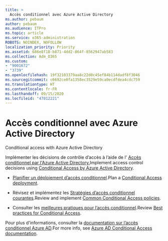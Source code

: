 ```yaml
---
title: >
  Accès conditionnel avec Azure Active Directory
ms.author: pebaum
author: pebaum
ms.audience: ITPro
ms.topic: article
ms.service: o365-administration
ROBOTS: NOINDEX, NOFOLLOW
localization_priority: Priority
ms.assetid: 686e8f18-b871-4dd2-864f-8562947ab583
ms.collection: Adm_O365
ms.custom:
- "9001672"
- "3739"
ms.openlocfilehash: 19f32103379aa8c22d0c45ef84b114dadf8f3046
ms.sourcegitcommit: c6692ce0fa1358ec3529e59ca0ecdfdea4cdc759
ms.translationtype: HT
ms.contentlocale: fr-FR
ms.lasthandoff: 09/15/2020
ms.locfileid: "47812221"
---
```

# <a name="conditional-access-with-azure-active-directory"></a><span data-ttu-id="28de3-102">Accès conditionnel avec Azure Active Directory
</span><span class="sxs-lookup"><span data-stu-id="28de3-102">Conditional access with Azure Active Directory</span></span>

<span data-ttu-id="28de3-103">Implémenter les décisions de contrôle d’accès à l’aide de l' [Accès conditionnel par l'Azure Active Directory.](https://docs.microsoft.com/azure/active-directory/conditional-access/overview)</span><span class="sxs-lookup"><span data-stu-id="28de3-103">Implement access control decisions using [Conditional Access by Azure Active Directory](https://docs.microsoft.com/azure/active-directory/conditional-access/overview).</span></span>

- <span data-ttu-id="28de3-104">[Planifier un déploiement d’accès conditionnel](https://docs.microsoft.com/azure/active-directory/conditional-access/plan-conditional-access).</span><span class="sxs-lookup"><span data-stu-id="28de3-104">Plan a [Conditional Access deployment](https://docs.microsoft.com/azure/active-directory/conditional-access/plan-conditional-access).</span></span> 

- <span data-ttu-id="28de3-105">Révisez et implémentez les [Stratégies d’accès conditionnel courantes](https://docs.microsoft.com/azure/active-directory/conditional-access/concept-conditional-access-policy-common).</span><span class="sxs-lookup"><span data-stu-id="28de3-105">Review and implement [Common Conditional Access policies](https://docs.microsoft.com/azure/active-directory/conditional-access/concept-conditional-access-policy-common).</span></span>

- <span data-ttu-id="28de3-106">Consulter les [meilleures pratiques pour l’accès conditionnel](https://docs.microsoft.com/azure/active-directory/conditional-access/best-practices).</span><span class="sxs-lookup"><span data-stu-id="28de3-106">Review [Best practices for Conditional Access](https://docs.microsoft.com/azure/active-directory/conditional-access/best-practices).</span></span>

<span data-ttu-id="28de3-107">Pour plus d’informations, consulter la [documentation sur l’accès conditionnel Azure AD](https://docs.microsoft.com/azure/active-directory/conditional-access/).</span><span class="sxs-lookup"><span data-stu-id="28de3-107">For more info, see [Azure AD Conditional Access documentation](https://docs.microsoft.com/azure/active-directory/conditional-access/).</span></span>
